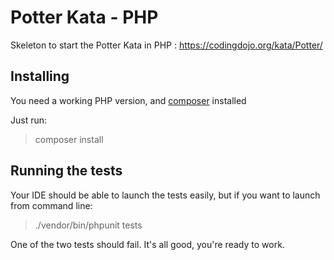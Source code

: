 # Potter Kata - PHP

Skeleton to start the Potter Kata in PHP : https://codingdojo.org/kata/Potter/

## Installing

You need a working PHP version, and [composer](https://getcomposer.org/) installed

Just run:
> composer install

## Running the tests
Your IDE should be able to launch the tests easily, but if you want to launch from command line:

> ./vendor/bin/phpunit tests

One of the two tests should fail. It's all good, you're ready to work.